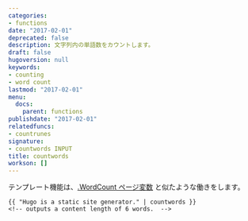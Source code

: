 ```yaml
---
categories:
- functions
date: "2017-02-01"
deprecated: false
description: 文字列内の単語数をカウントします。
draft: false
hugoversion: null
keywords:
- counting
- word count
lastmod: "2017-02-01"
menu:
  docs:
    parent: functions
publishdate: "2017-02-01"
relatedfuncs:
- countrunes
signature:
- countwords INPUT
title: countwords
workson: []
---
```


テンプレート機能は、[.WordCount ページ変数][pagevars] と似たような働きをします。

```go-html-template
{{ "Hugo is a static site generator." | countwords }}
<!-- outputs a content length of 6 words.  -->
```


[pagevars]: /variables/page/
